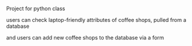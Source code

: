 Project for python class

users can check laptop-friendly attributes of coffee shops, pulled from a database

and users can add new coffee shops to the database via a form